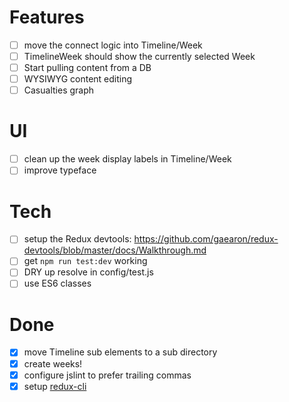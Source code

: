 # Features
* [ ] move the connect logic into Timeline/Week
* [ ] TimelineWeek should show the currently selected Week
* [ ] Start pulling content from a DB
* [ ] WYSIWYG content editing
* [ ] Casualties graph

# UI
* [ ] clean up the week display labels in Timeline/Week
* [ ] improve typeface

# Tech
* [ ] setup the Redux devtools: https://github.com/gaearon/redux-devtools/blob/master/docs/Walkthrough.md
* [ ] get `npm run test:dev` working
* [ ] DRY up resolve in config/test.js
* [ ] use ES6 classes

# Done
* [x] move Timeline sub elements to a sub directory
* [x] create weeks!
* [x] configure jslint to prefer trailing commas
* [x] setup [redux-cli](https://www.npmjs.com/package/redux-cli)
